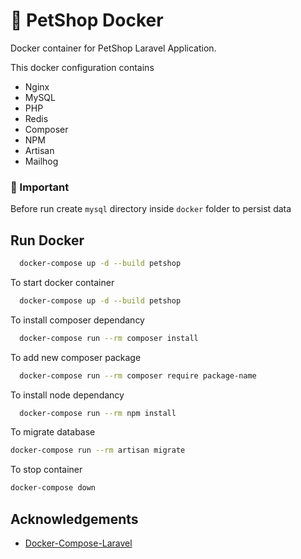 
# 🐳 PetShop Docker

Docker container for PetShop Laravel Application.

This docker configuration contains

- Nginx
- MySQL
- PHP
- Redis
- Composer
- NPM
- Artisan
- Mailhog  



### 🚨 Important
Before run create ```mysql``` directory inside ```docker``` folder to persist data


## Run Docker

```bash
  docker-compose up -d --build petshop
```

To start docker container

```bash
  docker-compose up -d --build petshop
```

To install composer dependancy
```bash
  docker-compose run --rm composer install
```

To add new composer package
```bash
  docker-compose run --rm composer require package-name
```

To install node dependancy
```bash
  docker-compose run --rm npm install
```

To migrate database
```bash
docker-compose run --rm artisan migrate
```

To stop container
```bash
docker-compose down
```
## Acknowledgements

 - [Docker-Compose-Laravel](https://github.com/aschmelyun/docker-compose-laravel)

